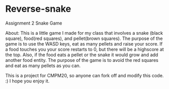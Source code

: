 # Reverse-snake

Assignment 2 Snake Game

About: This is a little game I made for my class that involves a snake (black square), food(red squares), and pellet(brown squares).
The purpose of the game is to use the WASD keys, eat as many pellets and raise your score. If a food touches you your score restarts to 0, but there will
be a highscore at the top. Also, if the food eats a pellet or the snake it would grow and add another food entity. The purpose of the game
is to avoid the red squares and eat as many pellets as you can.

This is a project for CMPM20, so anyone can fork off and modify this code. :) I hope you enjoy it. 

